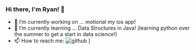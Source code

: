 ### Hi there, I'm Ryan! 👋

- 🔭 I’m currently working on ... motional my ios app!
- 🌱 I’m currently learning ... Data Structures in Java! (learning python over the summer to get a start in data science!)
- 📫 How to reach me: ![github]([https://img.shields.io/badge/GitHub-000000?style=for-the-badge&logo=GitHub&logoColor=white](https://www.linkedin.com/in/ryantren/)https://www.linkedin.com/in/ryantren/) ]

